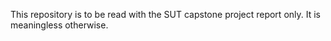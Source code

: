This repository is to be read with the SUT capstone project report only.
It is meaningless otherwise.
